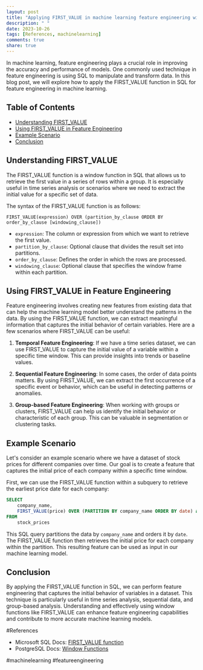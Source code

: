 ```yaml
---
layout: post
title: "Applying FIRST_VALUE in machine learning feature engineering with SQL"
description: " "
date: 2023-10-26
tags: [References, machinelearning]
comments: true
share: true
---
```


In machine learning, feature engineering plays a crucial role in improving the accuracy and performance of models. One commonly used technique in feature engineering is using SQL to manipulate and transform data. In this blog post, we will explore how to apply the FIRST_VALUE function in SQL for feature engineering in machine learning.

## Table of Contents
- [Understanding FIRST_VALUE](#understanding-first_value)
- [Using FIRST_VALUE in Feature Engineering](#using-first_value-in-feature-engineering)
- [Example Scenario](#example-scenario)
- [Conclusion](#conclusion)

## Understanding FIRST_VALUE<a name="understanding-first_value"></a>

The FIRST_VALUE function is a window function in SQL that allows us to retrieve the first value in a series of rows within a group. It is especially useful in time series analysis or scenarios where we need to extract the initial value for a specific set of data.

The syntax of the FIRST_VALUE function is as follows:

```
FIRST_VALUE(expression) OVER (partition_by_clause ORDER BY order_by_clause [windowing_clause])
```

- `expression`: The column or expression from which we want to retrieve the first value.
- `partition_by_clause`: Optional clause that divides the result set into partitions.
- `order_by_clause`: Defines the order in which the rows are processed.
- `windowing_clause`: Optional clause that specifies the window frame within each partition.

## Using FIRST_VALUE in Feature Engineering<a name="using-first_value-in-feature-engineering"></a>

Feature engineering involves creating new features from existing data that can help the machine learning model better understand the patterns in the data. By using the FIRST_VALUE function, we can extract meaningful information that captures the initial behavior of certain variables. Here are a few scenarios where FIRST_VALUE can be useful:

1. **Temporal Feature Engineering**: If we have a time series dataset, we can use FIRST_VALUE to capture the initial value of a variable within a specific time window. This can provide insights into trends or baseline values.

2. **Sequential Feature Engineering**: In some cases, the order of data points matters. By using FIRST_VALUE, we can extract the first occurrence of a specific event or behavior, which can be useful in detecting patterns or anomalies.

3. **Group-based Feature Engineering**: When working with groups or clusters, FIRST_VALUE can help us identify the initial behavior or characteristic of each group. This can be valuable in segmentation or clustering tasks.

## Example Scenario<a name="example-scenario"></a>

Let's consider an example scenario where we have a dataset of stock prices for different companies over time. Our goal is to create a feature that captures the initial price of each company within a specific time window.

First, we can use the FIRST_VALUE function within a subquery to retrieve the earliest price date for each company:

```sql
SELECT
    company_name,
    FIRST_VALUE(price) OVER (PARTITION BY company_name ORDER BY date) as initial_price
FROM
    stock_prices
```

This SQL query partitions the data by `company_name` and orders it by `date`. The FIRST_VALUE function then retrieves the initial price for each company within the partition. This resulting feature can be used as input in our machine learning model.

## Conclusion<a name="conclusion"></a>

By applying the FIRST_VALUE function in SQL, we can perform feature engineering that captures the initial behavior of variables in a dataset. This technique is particularly useful in time series analysis, sequential data, and group-based analysis. Understanding and effectively using window functions like FIRST_VALUE can enhance feature engineering capabilities and contribute to more accurate machine learning models.

#References
- Microsoft SQL Docs: [FIRST_VALUE function](https://docs.microsoft.com/en-us/sql/t-sql/functions/first-value-transact-sql)
- PostgreSQL Docs: [Window Functions](https://www.postgresql.org/docs/current/tutorial-window.html) 

#machinelearning #featureengineering